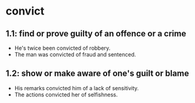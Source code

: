# convict
## 1.1: find or prove guilty of an offence or a crime

  *  He's twice been convicted of robbery.
  *  The man was convicted of fraud and sentenced.

## 1.2: show or make aware of one's guilt or blame

  *  His remarks convicted him of a lack of sensitivity.
  *  The actions convicted her of selfishness.
